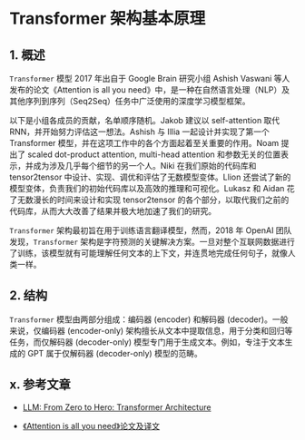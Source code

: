 # Transformer 架构基本原理

## 1. 概述

`Transformer` 模型 2017 年出自于 Google Brain 研究小组 Ashish Vaswani 等人发布的论文《Attention is all you need》中，是一种在自然语言处理（NLP）及其他序列到序列（Seq2Seq）任务中广泛使用的深度学习模型框架。

以下是小组各成员的贡献，名单顺序随机。Jakob 建议以 self-attention 取代 RNN，并开始努力评估这一想法。Ashish 与 Illia 一起设计并实现了第一个 Transformer 模型，并在这项工作中的各个方面起着至关重要的作用。Noam 提出了 scaled dot-product attention, multi-head attention 和参数无关的位置表示，并成为涉及几乎每个细节的另一个人。Niki 在我们原始的代码库和 tensor2tensor 中设计、实现、调优和评估了无数模型变体。Llion 还尝试了新的模型变体，负责我们的初始代码库以及高效的推理和可视化。Lukasz 和 Aidan 花了无数漫长的时间来设计和实现 tensor2tensor 的各个部分，以取代我们之前的代码库，从而大大改善了结果并极大地加速了我们的研究。

`Transformer` 架构最初旨在用于训练语言翻译模型，然而，2018 年 OpenAI 团队发现，`Transformer` 架构是字符预测的关键解决方案。一旦对整个互联网数据进行了训练，该模型就有可能理解任何文本的上下文，并连贯地完成任何句子，就像人类一样。

## 2. 结构

`Transformer` 模型由两部分组成：编码器 (encoder) 和解码器 (decoder)。一般来说，仅编码器 (encoder-only) 架构擅长从文本中提取信息，用于分类和回归等任务，而仅解码器 (decoder-only) 模型专门用于生成文本。例如，专注于文本生成的 GPT 属于仅解码器 (decoder-only) 模型的范畴。

## x. 参考文章

- [LLM: From Zero to Hero: Transformer Architecture](https://waylandzhang.github.io/en/transformer-architecture.html)

- [《Attention is all you need》论文及译文](https://xueqiu.com/3993902801/284722170)
